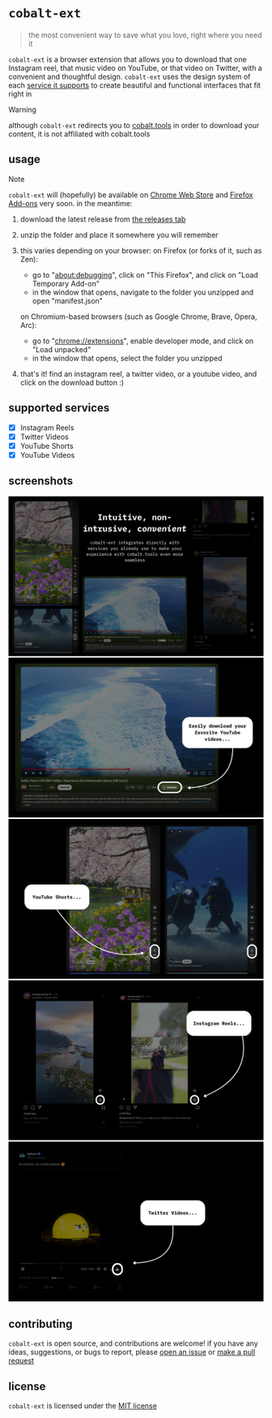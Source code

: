 # `cobalt-ext`

> the most convenient way to save what you love, right where you need it

`cobalt-ext` is a browser extension that allows you to download that one Instagram reel, that music video on YouTube, or that video on Twitter, with a convenient and thoughtful design. `cobalt-ext` uses the design system of each [service it supports](#supported-services) to create beautiful and functional interfaces that fit right in

> [!WARNING]  
> although `cobalt-ext` redirects you to [cobalt.tools](https://cobalt.tools) in order to download your content, it is not affiliated with cobalt.tools

## usage

> [!NOTE]  
> `cobalt-ext` will (hopefully) be available on [Chrome Web Store](https://chrome.google.com/webstore/) and [Firefox Add-ons](https://addons.mozilla.org/en-US/firefox/addon/) very soon. in the meantime:

1. download the latest release from [the releases tab](https://github.com/Sidd-underscore/cobalt-ext/releases/latest)
2. unzip the folder and place it somewhere you will remember
3. this varies depending on your browser:
    on Firefox (or forks of it, such as Zen):
    - go to "[about:debugging](about:debugging)", click on "This Firefox", and click on "Load Temporary Add-on"
    - in the window that opens, navigate to the folder you unzipped and open "manifest.json"

    on Chromium-based browsers (such as Google Chrome, Brave, Opera, Arc):
    - go to "[chrome://extensions](chrome://extensions)", enable developer mode, and click on "Load unpacked"
    - in the window that opens, select the folder you unzipped
4. that's it! find an instagram reel, a twitter video, or a youtube video, and click on the download button :)

## supported services

- [x] Instagram Reels
- [x] Twitter Videos
- [x] YouTube Shorts
- [x] YouTube Videos

## screenshots

![into](https://github.com/Sidd-underscore/cobalt-ext/blob/main/screenshots/intro.png?raw=true)
![youtube videos](https://github.com/Sidd-underscore/cobalt-ext/blob/main/screenshots/yt-videos.png?raw=true)
![youtube shorts](https://github.com/Sidd-underscore/cobalt-ext/blob/main/screenshots/yt-shorts.png?raw=true)
![instagram reels](https://github.com/Sidd-underscore/cobalt-ext/blob/main/screenshots/instagram-reels.png?raw=true)
![twitter videos](https://github.com/Sidd-underscore/cobalt-ext/blob/main/screenshots/twitter-videos.png?raw=true)

## contributing

`cobalt-ext` is open source, and contributions are welcome! if you have any ideas, suggestions, or bugs to report, please [open an issue](https://github.com/Sidd-underscore/cobalt-ext/issues/new) or [make a pull request](https://github.com/Sidd-underscore/cobalt-ext/pulls)

## license

`cobalt-ext` is licensed under the [MIT license](https://choosealicense.com/licenses/mit/)

